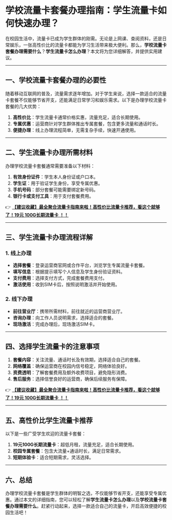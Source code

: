 # 学校流量卡套餐办理指南：学生流量卡如何快速办理？

在校园生活中，流量卡已成为学生群体的刚需。无论是上网课、查阅资料，还是日常娱乐，一张高性价比的流量卡都能为学习生活带来极大便利。那么，**学校流量卡套餐办理需要什么**？**学生流量卡怎么办理**？本文将为您详细解答，并提供实用建议。

---

## 一、学校流量卡套餐办理的必要性

随着移动互联网的普及，流量需求逐年增加。对于学生来说，选择一款适合的流量卡套餐不仅能够节省开支，还能满足日常学习和娱乐需求。以下是办理学校流量卡套餐的几大优势：

1. **高性价比**：学生流量卡通常价格实惠，流量充足，适合长期使用。
2. **专属优惠**：运营商针对学生群体推出专属套餐，包含更多流量和通话时长。
3. **便捷办理**：线上办理流程简单，无需复杂手续，快速开通使用。

---

## 二、学生流量卡办理所需材料

办理学校流量卡套餐通常需要准备以下材料：

1. **有效身份证件**：学生本人身份证或户口本。
2. **学生证**：用于验证学生身份，享受专属优惠。
3. **手机号码**：部分套餐可能需要绑定新号码。
4. **银行卡或支付工具**：用于支付套餐费用。

👉 **[【建议收藏】最全聚合流量卡指南来啦！高性价比流量卡推荐，看这个就够了！19元 100G长期流量卡 ！！](https://bit.ly/Liuliangka)**

---

## 三、学生流量卡办理流程详解

### 1. 线上办理
- **选择套餐**：登录运营商官网或合作平台，浏览学生专属流量卡套餐。
- **填写信息**：根据提示填写个人信息及学生身份验证资料。
- **支付费用**：选择支付方式，完成套餐费用支付。
- **激活使用**：收到SIM卡后，按照说明激活并开始使用。

### 2. 线下办理
- **前往营业厅**：携带所需材料，前往就近的运营商营业厅。
- **咨询办理**：向工作人员说明需求，选择适合的套餐。
- **现场激活**：完成办理后，现场激活SIM卡。

---

## 四、选择学生流量卡的注意事项

1. **套餐内容**：关注流量、通话时长及有效期，选择适合自己的套餐。
2. **网络覆盖**：确保运营商在校园内信号稳定，网络体验良好。
3. **资费透明**：了解套餐费用及额外收费项目，避免隐形消费。
4. **售后服务**：选择信誉良好的运营商，确保后续服务有保障。

👉 **[【建议收藏】最全聚合流量卡指南来啦！高性价比流量卡推荐，看这个就够了！19元 100G长期流量卡 ！！](https://bit.ly/Liuliangka)**

---

## 五、高性价比学生流量卡推荐

以下是一些广受学生欢迎的流量卡套餐：

1. **19元100G长期流量卡**：超低月租，流量充足，适合长期使用。
2. **校园专属套餐**：包含大流量+通话时长，满足日常需求。
3. **短期体验卡**：适合短期需求，灵活选择。

---

## 六、总结

办理学校流量卡套餐是学生群体的明智之选，不仅能够节省开支，还能享受专属优惠。通过本文的详细指南，您可以轻松了解**学生流量卡怎么办理**以及**学校流量卡套餐办理需要什么**。赶紧行动起来，选择一款适合自己的流量卡，开启高效便捷的校园生活吧！